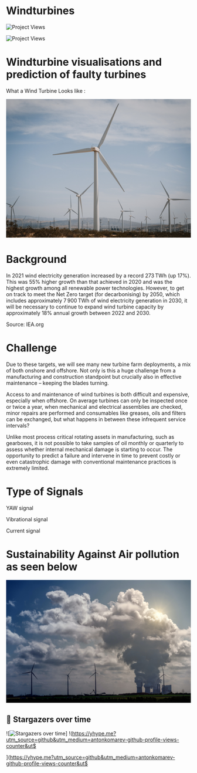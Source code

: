 # Windturbines


![Project Views](https://komarev.com/ghpvc/?username=code-JOA&style=flat-square&color=green)

![Project Views](https://komarev.com/ghpvc/?username=code-JOA&color=green)






# <a id='7'>Windturbine visualisations and prediction of faulty turbines</a>

What a Wind Turbine Looks like :

![Repo List](./images/wt1.jpg)




# Background
In 2021 wind electricity generation increased by a record 273 TWh (up 17%). This was 55% higher growth than that achieved in 2020 and was the highest growth among all renewable power technologies. However, to get on track to meet the Net Zero target (for decarbonising) by 2050, which includes approximately 7 900 TWh of wind electricity generation in 2030, it will be necessary to continue to expand wind turbine capacity by approximately 18% annual growth between 2022 and 2030. 

Source: IEA.org 


# Challenge

Due to these targets, we will see many new turbine farm deployments, a mix of both onshore and offshore. Not only is this a huge challenge from a manufacturing and construction standpoint but crucially also in effective maintenance – keeping the blades turning.  

Access to and maintenance of wind turbines is both difficult and expensive, especially when offshore. On average turbines can only be inspected once or twice a year, when mechanical and electrical assemblies are checked, minor repairs are performed and consumables like greases, oils and filters can be exchanged, but what happens in between these infrequent service intervals?  

Unlike most process critical rotating assets in manufacturing, such as gearboxes, it is not possible to take samples of oil monthly or quarterly to assess whether internal mechanical damage is starting to occur. The opportunity to predict a failure and intervene in time to prevent costly or even catastrophic damage with conventional maintenance practices is extremely limited. 



# Type of Signals

YAW signal

Vibrational signal

Current signal


# Sustainability Against Air pollution as seen below 

![Repo List](./images/turbines.jpg)


## 🌟 Stargazers over time

![![Stargazers over time](https://chart.yhype.me/github/repository-star/v1/MDEwOlJlcG9zaXRvcnkyNzg5Mjk4Njc=.svg)]
!(https://yhype.me?utm_source=github&utm_medium=antonkomarev-github-profile-views-counter&ut$

[Anton Komarev]: https://komarev.com
[GitHub, Inc]: https://github.com
[Live demo]: https://github.com/antonkomarev
[my profile repository]: https://github.com/antonkomarev/antonkomarev
[Help me cut server costs]: https://paypal.me/antonkomarev
[Become a sponsor]: https://paypal.me/antonkomarev
[GitHub Camo service]: https://github.blog/2010-11-13-sidejack-prevention-phase-3-ssl-proxied-assets/
[Ÿ HŸPE]: https://yhype.me

](https://yhype.me?utm_source=github&utm_medium=antonkomarev-github-profile-views-counter&ut$







